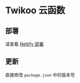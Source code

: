 # Twikoo 云函数

## 部署

请查看 [Netlify 部署](https://twikoo.js.org/backend.html#netlify-部署)

## 更新

直接修改 `package.json` 中的版本号
